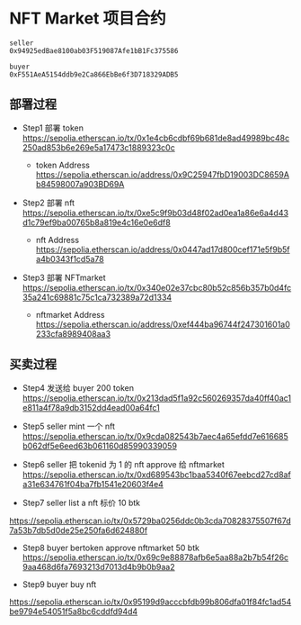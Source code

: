 
# NFT Market 项目合约

```
seller
0x94925edBae8100ab03F519087Afe1bB1Fc375586

buyer
0xF551AeA5154ddb9e2Ca866EbBe6f3D718329ADB5
```

## 部署过程

- Step1 部署 token
https://sepolia.etherscan.io/tx/0x1e4cb6cdbf69b681de8ad49989bc48c250ad853b6e269e5a17473c1889323c0c

    - token Address
        https://sepolia.etherscan.io/address/0x9C25947fbD19003DC8659Ab84598007a903BD69A

- Step2 部署 nft
https://sepolia.etherscan.io/tx/0xe5c9f9b03d48f02ad0ea1a86e6a4d43d1c79ef9ba00765b8a819e4c16e0e6df8
    - nft Address
        https://sepolia.etherscan.io/address/0x0447ad17d800cef171e5f9b5fa4b0343f1cd5a78

- Step3 部署 NFTmarket
https://sepolia.etherscan.io/tx/0x340e02e37cbc80b52c856b357b0d4fc35a241c69881c75c1ca732389a72d1334
    - nftmarket Address
        https://sepolia.etherscan.io/address/0xef444ba96744f247301601a0233cfa8989408aa3

## 买卖过程

- Step4 发送给 buyer 200 token
https://sepolia.etherscan.io/tx/0x213dad5f1a92c560269357da40ff40ac1e811a4f78a9db3152dd4ead00a64fc1

- Step5 seller mint 一个 nft
https://sepolia.etherscan.io/tx/0x9cda082543b7aec4a65efdd7e616685b062df5e6eed63b061160d85990339059


- Step6 seller  把 tokenid 为 1 的 nft approve 给 nftmarket
https://sepolia.etherscan.io/tx/0xd689543bc1baa5340f67eebcd27cd8afa31e634761f04ba7fb1541e20603f4e4

- Step7 seller list a nft 标价 10 btk

https://sepolia.etherscan.io/tx/0x5729ba0256ddc0b3cda70828375507f67d7a53b7db5d0de25e250fa6d624880f


- Step8 buyer bertoken approve  nftmarket 50 btk
https://sepolia.etherscan.io/tx/0x69c9e88878afb6e5aa88a2b7b54f26c9aa468d6fa7693213d7013d4b9b0b9aa2

- Step9 buyer buy nft

https://sepolia.etherscan.io/tx/0x95199d9acccbfdb99b806dfa01f84fc1ad54be9794e54051f5a8bc6cddfd94d4


